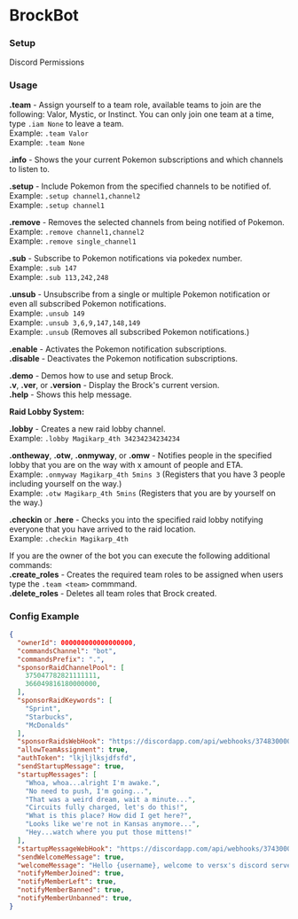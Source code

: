 # BrockBot

### Setup
Discord Permissions

### Usage
**.team** - Assign yourself to a team role, available teams to join are the following: Valor, Mystic, or Instinct. You can only join one team at a time, type `.iam None` to leave a team.  
	Example: `.team Valor`  
	Example: `.team None`  

**.info** - Shows the your current Pokemon subscriptions and which channels to listen to.  

**.setup** - Include Pokemon from the specified channels to be notified of.  
   Example: `.setup channel1,channel2`  
   Example: `.setup channel1`  
   
**.remove** - Removes the selected channels from being notified of Pokemon.  
   Example: `.remove channel1,channel2`  
   Example: `.remove single_channel1`  
   
**.sub** - Subscribe to Pokemon notifications via pokedex number.  
   Example: `.sub 147`  
   Example: `.sub 113,242,248`  
   
**.unsub** - Unsubscribe from a single or multiple Pokemon notification or even all subscribed Pokemon notifications.  
   Example: `.unsub 149`  
   Example: `.unsub 3,6,9,147,148,149`  
   Example: `.unsub` (Removes all subscribed Pokemon notifications.)
   
**.enable** - Activates the Pokemon notification subscriptions.  
**.disable** - Deactivates the Pokemon notification subscriptions.

**.demo** - Demos how to use and setup Brock.  
**.v**, **.ver**, or **.version** - Display the Brock's current version.  
**.help** - Shows this help message.  


**Raid Lobby System:**  

**.lobby** - Creates a new raid lobby channel.  
	Example: `.lobby Magikarp_4th 34234234234234`  
	
**.ontheway**, **.otw**, **.onmyway**, or **.omw** - Notifies people in the specified lobby that you are on the way with x amount of people and ETA.  
	Example: `.onmyway Magikarp_4th 5mins 3` (Registers that you have 3 people including yourself on the way.)  
	Example: `.otw Magikarp_4th 5mins` (Registers that you are by yourself on the way.)  
	
**.checkin** or **.here** - Checks you into the specified raid lobby notifying everyone that you have arrived to the raid location.  
	Example: `.checkin Magikarp_4th`  

If you are the owner of the bot you can execute the following additional commands:  
**.create\_roles** - Creates the required team roles to be assigned when users type the `.team <team>` commmand.  
**.delete\_roles** - Deletes all team roles that Brock created.


### Config Example
```json
{
  "ownerId": 000000000000000000,
  "commandsChannel": "bot",
  "commandsPrefix": ".",
  "sponsorRaidChannelPool": [
    375047782821111111,
    366049816180000000,
  ],
  "sponsorRaidKeywords": [
    "Sprint",
    "Starbucks",
    "McDonalds"
  ],
  "sponsorRaidsWebHook": "https://discordapp.com/api/webhooks/37483000000000000/jiujlkjljlkjljk",
  "allowTeamAssignment": true,
  "authToken": "lkjljlksjdfsfd",
  "sendStartupMessage": true,
  "startupMessages": [
    "Whoa, whoa...alright I'm awake.",
	"No need to push, I'm going...",
	"That was a weird dream, wait a minute...",
	"Circuits fully charged, let's do this!",
	"What is this place? How did I get here?",
	"Looks like we're not in Kansas anymore...",
	"Hey...watch where you put those mittens!"
  ],
  "startupMessageWebHook": "https://discordapp.com/api/webhooks/3743000000000/12132djlkjlkdsjlksdj",
  "sendWelcomeMessage": true,
  "welcomeMessage": "Hello {username}, welcome to versx's discord server!\r\nI am here to help you with certain things if you require them such as notifications of Pokemon that have spawned as well as setting up Raid Lobbies. To see a full list of my available commands please send me a direct message containing `.help`.",
  "notifyMemberJoined": true,
  "notifyMemberLeft": true,
  "notifyMemberBanned": true,
  "notifyMemberUnbanned": true,
}
```